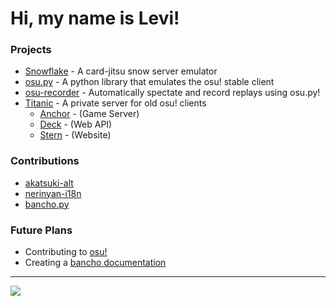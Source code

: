 
# Hi, my name is Levi!

### Projects

- [Snowflake](https://github.com/Lekuruu/snowflake) - A card-jitsu snow server emulator
- [osu.py](https://github.com/Lekuruu/osu.py) - A python library that emulates the osu! stable client
- [osu-recorder](https://github.com/Lekuruu/osu-recorder) - Automatically spectate and record replays using osu.py!
- [Titanic](https://github.com/osuTitanic/titanic) - A private server for old osu! clients
    - [Anchor](https://github.com/osuTitanic/anchor) - (Game Server)
    - [Deck](https://github.com/osuTitanic/deck) - (Web API)
    - [Stern](https://github.com/osuTitanic/stern) - (Website)

### Contributions

- [akatsuki-alt](https://github.com/kanaarima/)
- [nerinyan-i18n](https://github.com/Nerinyan/Nerinyan-i18n)
- [bancho.py](https://github.com/osuAkatsuki/bancho.py)

### Future Plans

- Contributing to [osu!](https://github.com/ppy/osu)
- Creating a [bancho documentation](https://github.com/Lekuruu/bancho-documentation)

---

![](http://github-profile-summary-cards.vercel.app/api/cards/profile-details?username=Lekuruu&theme=aura) 
